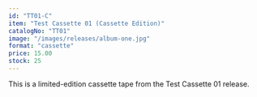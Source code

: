 ```yaml
---
id: "TT01-C"
item: "Test Cassette 01 (Cassette Edition)"
catalogNo: "TT01"
image: "/images/releases/album-one.jpg"
format: "cassette"
price: 15.00
stock: 25
---
```


This is a limited-edition cassette tape from the Test Cassette 01 release.
